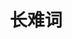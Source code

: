---
title: 长难词
createTime: 2025/05/31 18:59:40
permalink: /postgraduate/english/words/long-hard/
---